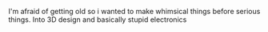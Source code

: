 I'm afraid of getting old so i wanted to make whimsical things before serious things. Into 3D design and basically stupid electronics

<!---
lactobacil/lactobacil is a ✨ special ✨ repository because its `README.md` (this file) appears on your GitHub profile.
You can click the Preview link to take a look at your changes.
--->
